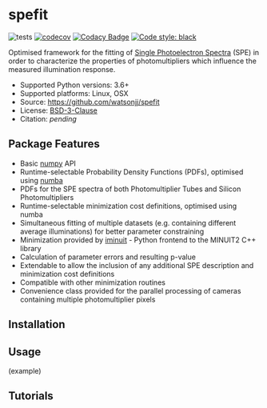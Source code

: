 # spefit 

![tests](https://github.com/watsonjj/spefit/workflows/tests/badge.svg) [![codecov](https://codecov.io/gh/watsonjj/spefit/branch/master/graph/badge.svg)](https://codecov.io/gh/watsonjj/spefit) [![Codacy Badge](https://app.codacy.com/project/badge/Grade/43250a5b5ee54103be45d26de93bdca1)](https://www.codacy.com/manual/watsonjj/spefit?utm_source=github.com&amp;utm_medium=referral&amp;utm_content=watsonjj/spefit&amp;utm_campaign=Badge_Grade) <a href="https://github.com/psf/black"><img alt="Code style: black" src="https://img.shields.io/badge/code%20style-black-000000.svg"></a>

Optimised framework for the fitting of [Single Photoelectron Spectra](https://github.com/watsonjj/spefit/wiki/Single-Photoelectron-spectra) (SPE) in order to characterize the properties of photomultipliers which influence the measured illumination response.

* Supported Python versions: 3.6+
* Supported platforms: Linux, OSX
* Source: https://github.com/watsonjj/spefit
* License: [BSD-3-Clause](LICENSE)
* Citation: _pending_

## Package Features

* Basic [numpy](https://numpy.org/) API
* Runtime-selectable Probability Density Functions (PDFs), optimised using [numba](http://numba.pydata.org/)
* PDFs for the SPE spectra of both Photomultiplier Tubes and Silicon Photomultipliers
* Runtime-selectable minimization cost definitions, optimised using numba
* Simultaneous fitting of multiple datasets (e.g. containing different average illuminations) for better parameter constraining
* Minimization provided by [iminuit](https://github.com/scikit-hep/iminuit) - Python frontend to the MINUIT2 C++ library
* Calculation of parameter errors and resulting p-value
* Extendable to allow the inclusion of any additional SPE description and minimization cost definitions
* Compatible with other minimization routines
* Convenience class provided for the parallel processing of cameras containing multiple photomultiplier pixels

## Installation

## Usage

(example)

## Tutorials
